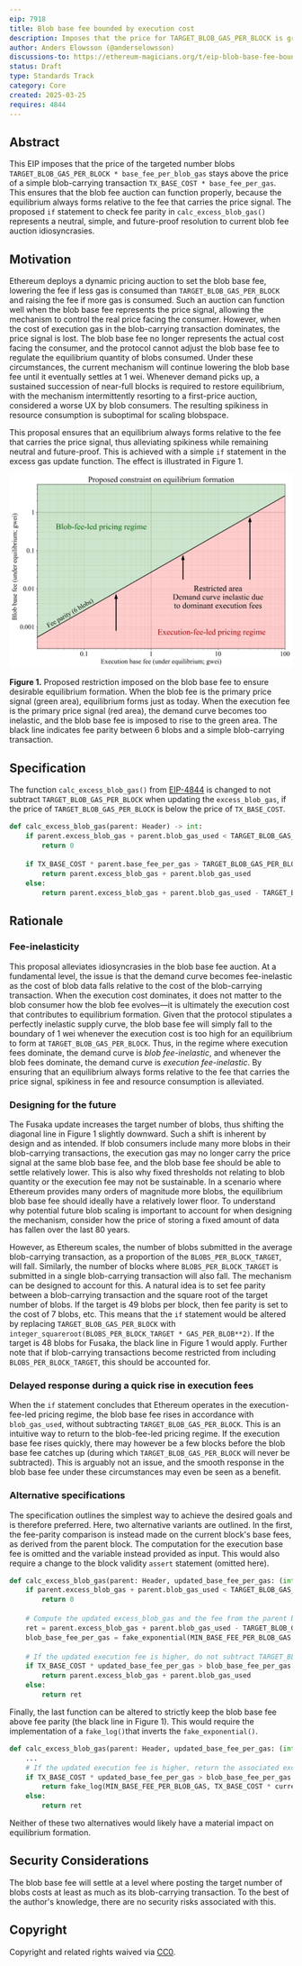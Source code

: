 ```yaml
---
eip: 7918
title: Blob base fee bounded by execution cost
description: Imposes that the price for TARGET_BLOB_GAS_PER_BLOCK is greater than the price for TX_BASE_COST
author: Anders Elowsson (@anderselowsson)
discussions-to: https://ethereum-magicians.org/t/eip-blob-base-fee-bounded-by-price-of-blob-carrying-transaction/23271
status: Draft
type: Standards Track
category: Core
created: 2025-03-25
requires: 4844
---
```


## Abstract

This EIP imposes that the price of the targeted number blobs `TARGET_BLOB_GAS_PER_BLOCK * base_fee_per_blob_gas` stays above the price of a simple blob-carrying transaction `TX_BASE_COST * base_fee_per_gas`. This ensures that the blob fee auction can function properly, because the equilibrium always forms relative to the fee that carries the price signal. The proposed `if` statement to check fee parity in `calc_excess_blob_gas()` represents a neutral, simple, and future-proof resolution to current blob fee auction idiosyncrasies.

## Motivation

Ethereum deploys a dynamic pricing auction to set the blob base fee, lowering the fee if less gas is consumed than `TARGET_BLOB_GAS_PER_BLOCK` and raising the fee if more gas is consumed. Such an auction can function well when the blob base fee represents the price signal, allowing the mechanism to control the real price facing the consumer. However, when the cost of execution gas in the blob-carrying transaction dominates, the price signal is lost. The blob base fee no longer represents the actual cost facing the consumer, and the protocol cannot adjust the blob base fee to regulate the equilibrium quantity of blobs consumed. Under these circumstances, the current mechanism will continue lowering the blob base fee until it eventually settles at 1 wei. Whenever demand picks up, a sustained succession of near-full blocks is required to restore equilibrium, with the mechanism intermittently resorting to a first-price auction, considered a worse UX by blob consumers. The resulting spikiness in resource consumption is suboptimal for scaling blobspace. 

This proposal ensures that an equilibrium always forms relative to the fee that carries the price signal, thus alleviating spikiness while remaining neutral and future-proof. This is achieved with a simple `if` statement in the excess gas update function. The effect is illustrated in Figure 1.

![Figure 1](../assets/eip-7918/1.png)

**Figure 1.** Proposed restriction imposed on the blob base fee to ensure desirable equilibrium formation. When the blob fee is the primary price signal (green area), equilibrium forms just as today. When the execution fee is the primary price signal (red area), the demand curve becomes too inelastic, and the blob base fee is imposed to rise to the green area. The black line indicates fee parity between 6 blobs and a simple blob-carrying transaction.

## Specification

The function `calc_excess_blob_gas()` from [EIP-4844](./eip-4844.md) is changed to not subtract `TARGET_BLOB_GAS_PER_BLOCK` when updating the `excess_blob_gas`, if the price of `TARGET_BLOB_GAS_PER_BLOCK` is below the price of `TX_BASE_COST`.

```python
def calc_excess_blob_gas(parent: Header) -> int:
    if parent.excess_blob_gas + parent.blob_gas_used < TARGET_BLOB_GAS_PER_BLOCK:
        return 0

    if TX_BASE_COST * parent.base_fee_per_gas > TARGET_BLOB_GAS_PER_BLOCK * get_base_fee_per_blob_gas(parent):
        return parent.excess_blob_gas + parent.blob_gas_used
    else:
        return parent.excess_blob_gas + parent.blob_gas_used - TARGET_BLOB_GAS_PER_BLOCK
```

## Rationale

### Fee-inelasticity

This proposal alleviates idiosyncrasies in the blob base fee auction. At a fundamental level, the issue is that the demand curve becomes fee-inelastic as the cost of blob data falls relative to the cost of the blob-carrying transaction. When the execution cost dominates, it does not matter to the blob consumer how the blob fee evolves—it is ultimately the execution cost that contributes to equilibrium formation. Given that the protocol stipulates a perfectly inelastic supply curve, the blob base fee will simply fall to the boundary of 1 wei whenever the execution cost is too high for an equilibrium to form at `TARGET_BLOB_GAS_PER_BLOCK`. Thus, in the regime where execution fees dominate, the demand curve is *blob fee-inelastic*, and whenever the blob fees dominate, the demand curve is *execution fee-inelastic*. By ensuring that an equilibrium always forms relative to the fee that carries the price signal, spikiness in fee and resource consumption is alleviated.

### Designing for the future

The Fusaka update increases the target number of blobs, thus shifting the diagonal line in Figure 1 slightly downward. Such a shift is inherent by design and as intended. If blob consumers include many more blobs in their blob-carrying transactions, the execution gas may no longer carry the price signal at the same blob base fee, and the blob base fee should be able to settle relatively lower. This is also why fixed thresholds not relating to blob quantity or the execution fee may not be sustainable. In a scenario where Ethereum provides many orders of magnitude more blobs, the equilibrium blob base fee should ideally have a relatively lower floor. To understand why potential future blob scaling is important to account for when designing the mechanism, consider how the price of storing a fixed amount of data has fallen over the last 80 years.

However, as Ethereum scales, the number of blobs submitted in the average blob-carrying transaction, as a proportion of the `BLOBS_PER_BLOCK_TARGET`, will fall. Similarly, the number of blocks where `BLOBS_PER_BLOCK_TARGET` is submitted in a single blob-carrying transaction will also fall. The mechanism can be designed to account for this. A natural idea is to set fee parity between a blob-carrying transaction and the square root of the target number of blobs. If the target is 49 blobs per block, then fee parity is set to the cost of 7 blobs, etc. This means that the `if` statement would be altered by replacing `TARGET_BLOB_GAS_PER_BLOCK` with `integer_squareroot(BLOBS_PER_BLOCK_TARGET * GAS_PER_BLOB**2)`. If the target is 48 blobs for Fusaka, the black line in Figure 1 would apply. Further note that if blob-carrying transactions become restricted from including `BLOBS_PER_BLOCK_TARGET`, this should be accounted for.

### Delayed response during a quick rise in execution fees

When the `if` statement concludes that Ethereum operates in the execution-fee-led pricing regime, the blob base fee rises in accordance with `blob_gas_used`, without subtracting `TARGET_BLOB_GAS_PER_BLOCK`. This is an intuitive way to return to the blob-fee-led pricing regime. If the execution base fee rises quickly, there may however be a few blocks before the blob base fee catches up (during which `TARGET_BLOB_GAS_PER_BLOCK` will never be subtracted). This is arguably not an issue, and the smooth response in the blob base fee under these circumstances may even be seen as a benefit.

### Alternative specifications

The specification outlines the simplest way to achieve the desired goals and is therefore preferred. Here, two alternative variants are outlined. In the first, the fee-parity comparison is instead made on the current block's base fees, as derived from the parent block. The computation for the execution base fee is omitted and the variable instead provided as input. This would also require a change to the block validity `assert` statement (omitted here).

```python
def calc_excess_blob_gas(parent: Header, updated_base_fee_per_gas: (int)) -> int:
    if parent.excess_blob_gas + parent.blob_gas_used < TARGET_BLOB_GAS_PER_BLOCK:
        return 0
    
    # Compute the updated excess_blob_gas and the fee from the parent block as normal
    ret = parent.excess_blob_gas + parent.blob_gas_used - TARGET_BLOB_GAS_PER_BLOCK 
    blob_base_fee_per_gas = fake_exponential(MIN_BASE_FEE_PER_BLOB_GAS, ret, BLOB_BASE_FEE_UPDATE_FRACTION)

    # If the updated execution fee is higher, do not subtract TARGET_BLOB_GAS_PER_BLOCK
    if TX_BASE_COST * updated_base_fee_per_gas > blob_base_fee_per_gas:
        return parent.excess_blob_gas + parent.blob_gas_used
    else:
        return ret
```

Finally, the last function can be altered to strictly keep the blob base fee above fee parity (the black line in Figure 1). This would require the implementation of a `fake_log()`that inverts the  `fake_exponential()`.

```python
def calc_excess_blob_gas(parent: Header, updated_base_fee_per_gas: (int)) -> int:
    ...
    # If the updated execution fee is higher, return the associated excess_blob_gas
    if TX_BASE_COST * updated_base_fee_per_gas > blob_base_fee_per_gas:
        return fake_log(MIN_BASE_FEE_PER_BLOB_GAS, TX_BASE_COST * current_base_fee_per_gas, BLOB_BASE_FEE_UPDATE_FRACTION)
    else:
        return ret
```

Neither of these two alternatives would likely have a material impact on equilibrium formation.

## Security Considerations

The blob base fee will settle at a level where posting the target number of blobs costs at least as much as its blob-carrying transaction. To the best of the author's knowledge, there are no security risks associated with this.

## Copyright

Copyright and related rights waived via [CC0](../LICENSE.md).
